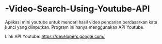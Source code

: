 # -Video-Search-Using-Youtube-API

Aplikasi mini youtube untuk mencari hasil video pencarian berdasarkan kata kunci yang diinputkan. Program ini hanya menggunakan API Youtube.

Link API Youtube: https://developers.google.com/
